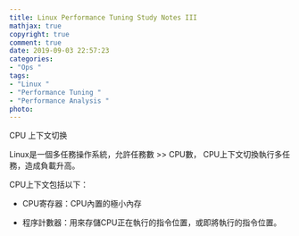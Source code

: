 ```yaml
---
title: Linux Performance Tuning Study Notes III
mathjax: true
copyright: true
comment: true
date: 2019-09-03 22:57:23
categories:
- "Ops "
tags:
- "Linux "
- "Performance Tuning "
- "Performance Analysis "
photo:
---
```


CPU 上下文切换

Linux是一個多任務操作系統，允許任務數 >> CPU數， CPU上下文切換執行多任務，造成負載升高。

CPU上下文包括以下：

- CPU寄存器：CPU內置的極小內存

- 程序計數器：用來存儲CPU正在執行的指令位置，或即將執行的指令位置。

